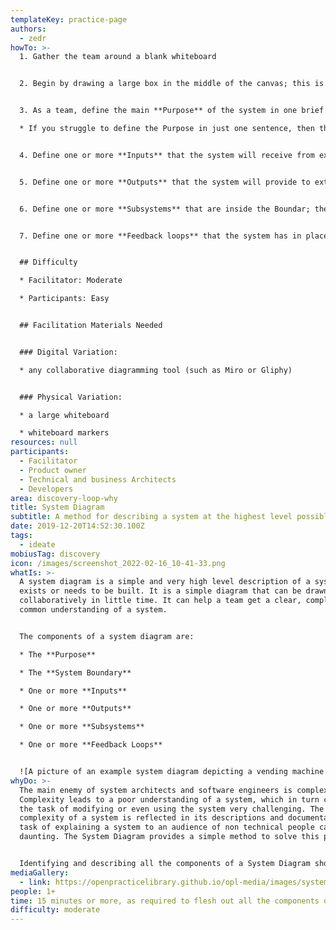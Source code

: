 ```yaml
---
templateKey: practice-page
authors:
  - zedr
howTo: >-
  1. Gather the team around a blank whiteboard


  2. Begin by drawing a large box in the middle of the canvas; this is your **System Boundary**


  3. As a team, define the main **Purpose** of the system in one brief sentence and write it above the box

  * If you struggle to define the Purpose in just one sentence, then the system might be too complex to describe, and you'll need to split it into multiple systems and diagrams


  4. Define one or more **Inputs** that the system will receive from external actors


  5. Define one or more **Outputs** that the system will provide to external actors


  6. Define one or more **Subsystems** that are inside the Boundar; these typically process the inputs, but may perform other tasks as well


  7. Define one or more **Feedback loops** that the system has in place to continously improve itself


  ## Difficulty

  * Facilitator: Moderate

  * Participants: Easy


  ## Facilitation Materials Needed


  ### Digital Variation:

  * any collaborative diagramming tool (such as Miro or Gliphy)


  ### Physical Variation:

  * a large whiteboard

  * whiteboard markers
resources: null
participants:
  - Facilitator
  - Product owner
  - Technical and business Architects
  - Developers
area: discovery-loop-why
title: System Diagram
subtitle: A method for describing a system at the highest level possible
date: 2019-12-20T14:52:30.100Z
tags:
  - ideate
mobiusTag: discovery
icon: /images/screenshot_2022-02-16_10-41-33.png
whatIs: >-
  A system diagram is a simple and very high level description of a system that
  exists or needs to be built. It is a simple diagram that can be drawn
  collaboratively in little time. It can help a team get a clear, complete, and
  common understanding of a system.


  The components of a system diagram are:

  * The **Purpose**

  * The **System Boundary**

  * One or more **Inputs**

  * One or more **Outputs**

  * One or more **Subsystems**

  * One or more **Feedback Loops**


  ![A picture of an example system diagram depicting a vending machine for train tickets](/images/system-diagram.png "An example system diagram depicting a vending machine for train tickets")
whyDo: >-
  The main enemy of system architects and software engineers is complexity.
  Complexity leads to a poor understanding of a system, which in turn can make
  the task of modifying or even using the system very challenging. The
  complexity of a system is reflected in its descriptions and documentation. The
  task of explaining a system to an audience of non technical people can be
  daunting. The System Diagram provides a simple method to solve this problem.


  Identifying and describing all the components of a System Diagram should enable a team to get a good understanding of the system. If the diagram is too complex, perhaps it needs to be broken down into multiple integrated systems.
mediaGallery:
  - link: https://openpracticelibrary.github.io/opl-media/images/system-diagram.png
people: 1+
time: 15 minutes or more, as required to flesh out all the components of the diagram
difficulty: moderate
---
```

